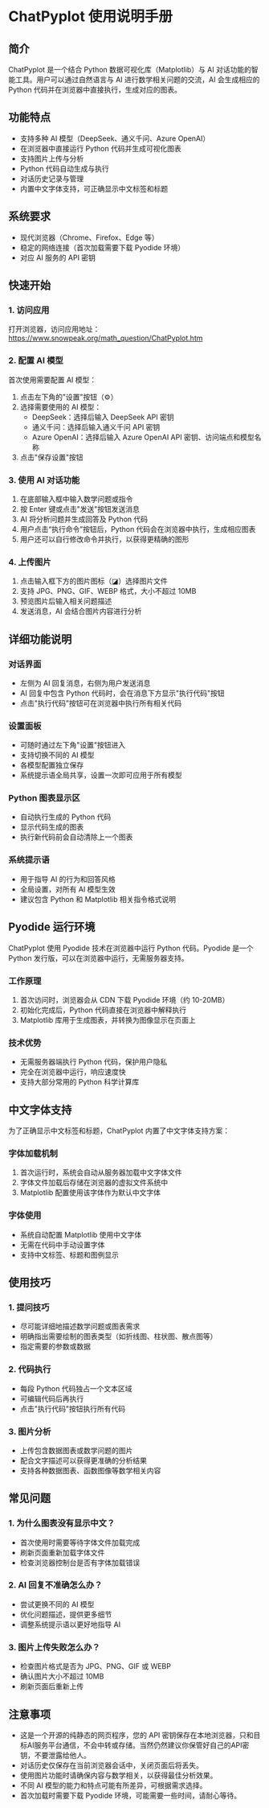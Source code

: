 # ChatPyplot 使用说明手册

## 简介

ChatPyplot 是一个结合 Python 数据可视化库（Matplotlib）与 AI 对话功能的智能工具。用户可以通过自然语言与 AI 进行数学相关问题的交流，AI 会生成相应的 Python 代码并在浏览器中直接执行，生成对应的图表。

## 功能特点

- 支持多种 AI 模型（DeepSeek、通义千问、Azure OpenAI）
- 在浏览器中直接运行 Python 代码并生成可视化图表
- 支持图片上传与分析
- Python 代码自动生成与执行
- 对话历史记录与管理
- 内置中文字体支持，可正确显示中文标签和标题

## 系统要求

- 现代浏览器（Chrome、Firefox、Edge 等）
- 稳定的网络连接（首次加载需要下载 Pyodide 环境）
- 对应 AI 服务的 API 密钥

## 快速开始

### 1. 访问应用
打开浏览器，访问应用地址：<https://www.snowpeak.org/math_question/ChatPyplot.htm>

### 2. 配置 AI 模型
首次使用需要配置 AI 模型：

1. 点击左下角的"设置"按钮（⚙️）
2. 选择需要使用的 AI 模型：
   - DeepSeek：选择后输入 DeepSeek API 密钥
   - 通义千问：选择后输入通义千问 API 密钥
   - Azure OpenAI：选择后输入 Azure OpenAI API 密钥、访问端点和模型名称
3. 点击"保存设置"按钮

### 3. 使用 AI 对话功能
1. 在底部输入框中输入数学问题或指令
2. 按 Enter 键或点击"发送"按钮发送消息
3. AI 将分析问题并生成回答及 Python 代码
4. 用户点击“执行命令”按钮后，Python 代码会在浏览器中执行，生成相应图表
5. 用户还可以自行修改命令并执行，以获得更精确的图形

### 4. 上传图片
1. 点击输入框下方的图片图标（◪）选择图片文件
2. 支持 JPG、PNG、GIF、WEBP 格式，大小不超过 10MB
3. 预览图片后输入相关问题描述
4. 发送消息，AI 会结合图片内容进行分析

## 详细功能说明

### 对话界面
- 左侧为 AI 回复消息，右侧为用户发送消息
- AI 回复中包含 Python 代码时，会在消息下方显示"执行代码"按钮
- 点击"执行代码"按钮可在浏览器中执行所有相关代码

### 设置面板
- 可随时通过左下角"设置"按钮进入
- 支持切换不同的 AI 模型
- 各模型配置独立保存
- 系统提示语全局共享，设置一次即可应用于所有模型

### Python 图表显示区
- 自动执行生成的 Python 代码
- 显示代码生成的图表
- 执行新代码前会自动清除上一个图表

### 系统提示语
- 用于指导 AI 的行为和回答风格
- 全局设置，对所有 AI 模型生效
- 建议包含 Python 和 Matplotlib 相关指令格式说明

## Pyodide 运行环境

ChatPyplot 使用 Pyodide 技术在浏览器中运行 Python 代码。Pyodide 是一个 Python 发行版，可以在浏览器中运行，无需服务器支持。

### 工作原理
1. 首次访问时，浏览器会从 CDN 下载 Pyodide 环境（约 10-20MB）
2. 初始化完成后，Python 代码直接在浏览器中解释执行
3. Matplotlib 库用于生成图表，并转换为图像显示在页面上

### 技术优势
- 无需服务器端执行 Python 代码，保护用户隐私
- 完全在浏览器中运行，响应速度快
- 支持大部分常用的 Python 科学计算库

## 中文字体支持

为了正确显示中文标签和标题，ChatPyplot 内置了中文字体支持方案：

### 字体加载机制
1. 首次运行时，系统会自动从服务器加载中文字体文件
2. 字体文件加载后存储在浏览器的虚拟文件系统中
3. Matplotlib 配置使用该字体作为默认中文字体

### 字体使用
- 系统自动配置 Matplotlib 使用中文字体
- 无需在代码中手动设置字体
- 支持中文标签、标题和图例显示

## 使用技巧

### 1. 提问技巧
- 尽可能详细地描述数学问题或图表需求
- 明确指出需要绘制的图表类型（如折线图、柱状图、散点图等）
- 指定需要的参数或数据

### 2. 代码执行
- 每段 Python 代码独占一个文本区域
- 可编辑代码后再执行
- 点击"执行代码"按钮执行所有代码

### 3. 图片分析
- 上传包含数据图表或数学问题的图片
- 配合文字描述可以获得更准确的分析结果
- 支持各种数据图表、函数图像等数学相关内容

## 常见问题

### 1. 为什么图表没有显示中文？
- 首次使用时需要等待字体文件加载完成
- 刷新页面重新加载字体文件
- 检查浏览器控制台是否有字体加载错误

### 2. AI 回复不准确怎么办？
- 尝试更换不同的 AI 模型
- 优化问题描述，提供更多细节
- 调整系统提示语以更好地指导 AI

### 3. 图片上传失败怎么办？
- 检查图片格式是否为 JPG、PNG、GIF 或 WEBP
- 确认图片大小不超过 10MB
- 刷新页面后重新上传

## 注意事项
- 这是一个开源的纯静态的网页程序，您的 API 密钥保存在本地浏览器，只和目标AI服务平台通信，不会中转或存储。当然仍然建议你保管好自己的API密钥，不要泄露给他人。
- 对话历史仅保存在当前浏览器会话中，关闭页面后将丢失。
- 使用图片功能时请确保内容与数学相关，以获得最佳分析效果。
- 不同 AI 模型的能力和特点可能有所差异，可根据需求选择。
- 首次加载时需要下载 Pyodide 环境，可能需要一些时间，请耐心等待。